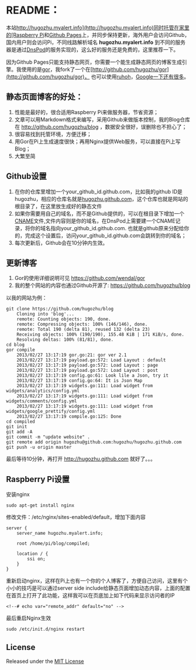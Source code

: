 README：
=======

本站[http://hugozhu.myalert.info](http://hugozhu.myalert.info)同时托管在家里的[Raspberry Pi](http://www.raspberrypi.org)和[Github Pages](http://pages.github.com/)上，并同步保持更新，海外用户会访问Github，国内用户则会访问Pi，不同线路解析域名 **hugozhu.myalert.info** 到不同的服务器是通过[DnsPod](http://dnspod.cn)的服务实现的，这么好的服务还是免费的，这里推荐一下。

因为Github Pages只能支持静态网页，你需要一个能生成静态网页的博客生成引擎。我使用的是[gor](http://github.com/wendal/gor)，我fork了一个在[http://github.com/hugozhu/gor](http://github.com/hugozhu/gor)， 也可以使用[ruhoh](http://ruhoh.com)，[Google一下还有很多](https://www.google.com/search?q=static+blog+generator&hl=en&newwindow=1&client=safari&rls=en&biw=1238&bih=868&ei=msAuUY-vDMKO2AWQ7IHoBQ&sqi=2&start=10&sa=N)。

静态页面博客的好处：
---------------
1. 性能是最好的，很合适用Raspberry Pi来做服务器，节省资源；
2. 文章可以用Markdown格式来编写，采用Github来做版本控制，我的Blog仓库在 http://github.com/hugozhu/blog ，数据安全很好，误删除也不担心了；
3. 很容易找到托管环境，方便迁移；
4. 用Gor在Pi上生成速度很快；再用Nginx提供Web服务，可以直接在Pi上写Blog；
5. 大繁至简

Github设置
---------
1. 在你的仓库里增加一个your_github_id.github.com，比如我的github ID是hugozhu，相应的仓库名就是[hugozhu.github.com](https://github.com/hugozhu/hugozhu.github.com)，这个仓库也就是网站的根目录了，在这里放生成好的静态文件
2. 如果你需要用自己的域名，而不是Github提供的，可以在根目录下增加一个[CNAME](https://github.com/hugozhu/hugozhu.github.com/blob/master/CNAME)文件,文件内容则是你的域名，在DnsPod上需要建一个CNAME记录，将你的域名指向your_github_id.github.com. 也就是github原来分配给你的，完成这个设置后，访问your_github_id.github.com会跳转到你的域名；
3. 每次更新后，Github会在10分钟内生效。

更新博客
--------
1. Gor的使用详细说明可见 https://github.com/wendal/gor
2. 我的整个网站的内容也通过Github开源了: https://github.com/hugozhu/blog

以我的网站为例：

    git clone https://github.com/hugozhu/blog
        Cloning into 'blog'...
        remote: Counting objects: 190, done.
        remote: Compressing objects: 100% (146/146), done.
        remote: Total 190 (delta 81), reused 132 (delta 23)
        Receiving objects: 100% (190/190), 155.48 KiB | 171 KiB/s, done.
        Resolving deltas: 100% (81/81), done.
    cd blog
    gor compile
        2013/02/27 13:17:19 gor.go:21: gor ver 2.1
        2013/02/27 13:17:19 payload.go:572: Load Layout : default
        2013/02/27 13:17:19 payload.go:572: Load Layout : page
        2013/02/27 13:17:19 payload.go:572: Load Layout : post
        2013/02/27 13:17:19 config.go:61: Look lile a Json, try it
        2013/02/27 13:17:19 config.go:64: It is Json Map
        2013/02/27 13:17:19 widgets.go:111: Load widget from widgets/analytics/config.yml
        2013/02/27 13:17:19 widgets.go:111: Load widget from widgets/comments/config.yml
        2013/02/27 13:17:19 widgets.go:111: Load widget from widgets/google_prettify/config.yml
        2013/02/27 13:17:19 compile.go:125: Done
    cd compiled
    git init
    git add -A
    git commit -m "update website" .
    git remote add origin hugozhu@github.com:hugozhu/hugozhu.github.com
    git push -u origin master

最后等待10分钟，再打开 http://hugozhu.github.com 就好了。。。

Raspberry Pi设置
----------------
安装nginx

    sudo apt-get install nginx
修改文件：/etc/nginx/sites-enabled/default，增加下面内容

    server {
        server_name hugozhu.myalert.info;

        root /home/pi/blog/compiled;
        
        location / {
            ssi on;
        }
    }
重新启动nginx，这样在Pi上也有一个你的个人博客了，方便自己访问，这里有个小小的技巧是可以通过server side include给静态页面增加动态内容，上面的配置在首页上打开了此功能，这样我可以在页底加上如下代码来显示访问者的IP

    <!--# echo var="remote_addr" default="no" -->
最后重启Nginx生效

    sudo /etc/init.d/nginx restart


## License

Released under the [MIT License](http://www.opensource.org/licenses/MIT)
